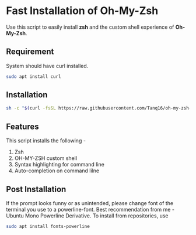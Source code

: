 # Fast Installation of Oh-My-Zsh

Use this script to easily install **zsh** and the custom shell experience of **Oh-My-Zsh**.

## Requirement

System should have curl installed.
```bash
sudo apt install curl
```

## Installation
```bash
sh -c "$(curl -fsSL https://raw.githubusercontent.com/Tanq16/oh-my-zsh-speed-installation/master/install_zsh.sh)"
```

## Features
This script installs the following -
1. Zsh
2. OH-MY-ZSH custom shell
3. Syntax highlighting for command line
4. Auto-completion on command lilne

## Post Installation
If the prompt looks funny or as unintended, please change font of the terminal you use to a powerline-font. Best recommendation from me - Ubuntu Mono Powerline Derivative. 
To install from repositories, use
```bash
sudo apt install fonts-powerline
```

